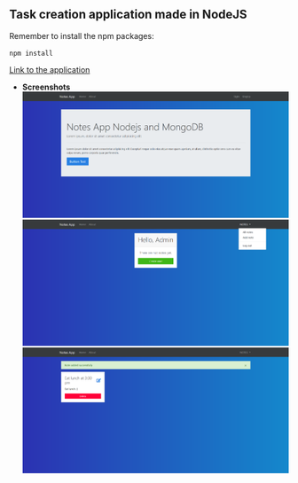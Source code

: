 ## Task creation application made in NodeJS


Remember to install the npm packages:
```
npm install
```

[Link to the application](https://notes-app-login-nodejs.herokuapp.com/)

- **Screenshots**
![screenshot1](src/public/img/screenshot1.png)
![screenshot1](src/public/img/screenshot2.png)
![screenshot1](src/public/img/screenshot3.png)
